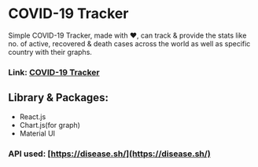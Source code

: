 # COVID-19 Tracker
Simple COVID-19 Tracker, made with :heart:, can track & provide the stats like no. of active, recovered & death cases across the world as well as specific country with their graphs.

### Link: [COVID-19 Tracker](https://op-covid-19-tracker.web.app/)

## Library & Packages:
- React.js
- Chart.js(for graph)
- Material UI

### API used: [https://disease.sh/](https://disease.sh/)

